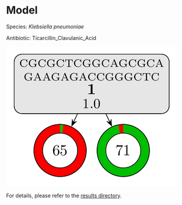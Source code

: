 
# Model

Species: *Klebsiella pneumoniae*

Antibiotic: Ticarcillin_Clavulanic_Acid

<a href="./model.pdf"><img src="./model.png" /></a>

For details, please refer to the [results directory](../../../../../results/cart_b/klebsiella%20pneumoniae/ticarcillin_clavulanic_acid/repeat_8/).

